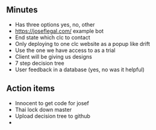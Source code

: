 ## Minutes
* Has three options yes, no, other 
* https://joseflegal.com/ example bot
* End state which clc to contact
* Only deploying to one clc website as a popup like drift
* Use the one we have access to as a trial
* Client will be giving us designs
* 7 step decision tree
* User feedback in a database (yes, no was it helpful)

## Action items
* Innocent to get code for josef
* Thai lock down master
* Upload decision tree to github
* 